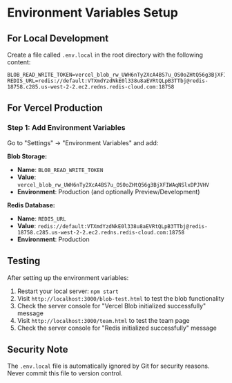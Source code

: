 # Environment Variables Setup

## For Local Development

Create a file called `.env.local` in the root directory with the following content:

```
BLOB_READ_WRITE_TOKEN=vercel_blob_rw_UWH6nTy2XcA4BS7u_OS0oZHtQ56g3BjXFIWAqNSlxDPJVHV
REDIS_URL=redis://default:VTXmdYzdNkE0l338u8aEVRtQLpB3TTbj@redis-18758.c285.us-west-2-2.ec2.redns.redis-cloud.com:18758
```

## For Vercel Production

### Step 1: Add Environment Variables

Go to "Settings" → "Environment Variables" and add:

**Blob Storage:**
- **Name**: `BLOB_READ_WRITE_TOKEN`
- **Value**: `vercel_blob_rw_UWH6nTy2XcA4BS7u_OS0oZHtQ56g3BjXFIWAqNSlxDPJVHV`
- **Environment**: Production (and optionally Preview/Development)

**Redis Database:**
- **Name**: `REDIS_URL`
- **Value**: `redis://default:VTXmdYzdNkE0l338u8aEVRtQLpB3TTbj@redis-18758.c285.us-west-2-2.ec2.redns.redis-cloud.com:18758`
- **Environment**: Production

## Testing

After setting up the environment variables:

1. Restart your local server: `npm start`
2. Visit `http://localhost:3000/blob-test.html` to test the blob functionality
3. Check the server console for "Vercel Blob initialized successfully" message
4. Visit `http://localhost:3000/team.html` to test the team page
5. Check the server console for "Redis initialized successfully" message

## Security Note

The `.env.local` file is automatically ignored by Git for security reasons.
Never commit this file to version control. 